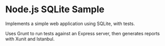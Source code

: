 Node.js SQLite Sample
===========================



Implements a simple web application using SQLite, with tests.

Uses Grunt to run tests against an Express server, then generates reports with Xunit and Istanbul.
